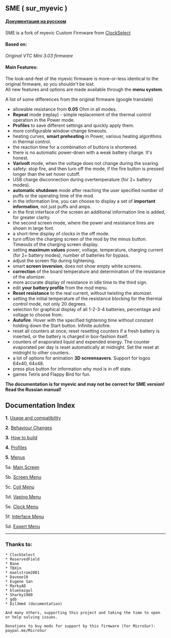 ## **SME ( sur_myevic )**

#### [Документация на русском](https://github.com/MicroSur/sur_myevic/blob/master/README_ru.md)

SME is a fork of myevic Custom Firmware from [ClockSelect](https://github.com/ClockSelect/myevic/blob/master/src)

#### Based on:
*Original VTC Mini 3.03 firmware*

#### Main Features:
The look-and-feel of the myevic firmware is more-or-less identical to the original firmware, so you shouldn't be lost.  
All new features and options are made available through the **menu system**.

A list of some differences from the original firmware (google translate)  

 * allowable resistance from **0.05** Ohm in all modes.
 * **Repeat** mode (replay) - simple replacement of the thermal control operation in the Power mode.
* **Profiles** to save different settings and quickly apply them.
* more configurable window-change timeouts.
* heating curves, **smart preheating** in Power, various heating algorithms in thermal control.
* the reaction time for a combination of buttons is shortened.
* there is no automatic power-down with a weak battery charge. It's honest.
* **Varivolt** mode, when the voltage does not change during the soaring.
* safety: stop fire, and then turn off the mode, if the fire button is pressed longer than the set hover cutoff.
* USB charge disconnection during overtemperature (for 2+ battery modes).
* **automatic shutdown** mode after reaching the user specified number of puffs or the operating time of the mod.
* in the information line, you can choose to display a set of **important information**, not just puffs and amps.
* in the first interface of the screen an additional information line is added, for greater clarity.
* the second screen mode, where the power and resistance lines are shown in large font.
* a short-time display of clocks in the off mode.
* turn off/on the charging screen of the mod by the minus button. Timeouts of the charging screen display.
* setting **maximum values** power, voltage, temperature, charging current (for 2+ battery modes), number of batteries for bypass.
* adjust the screen flip during tightening.
* smart **screen inversion**, does not show empty white screens.
* **correction** of the board temperature and determination of the resistance of the atomizer.
* more accurate display of resistance in idle time to the third sign.
* edit **your battery profile** from the mod menu.
* **Reset resistance** to the real current, without twisting the atomizer.
* setting the initial temperature of the resistance blocking for the thermal control mode, not only 20 degrees.
* selection for graphical display of all 1-2-3-4 batteries, percentage and voltage to choose from.
* **Autofire**. Hover with the specified tightening time without constant holding down the Start button. Infinite autofire.
* reset all counters at once; reset resetting counters if a fresh battery is inserted, or the battery is charged in box-fashion itself.
* counters of evaporated liquid and expended energy. The counter evaporated per day is reset automatically at midnight. Set the reset at midnight to other counters.
* a lot of options for animation **3D screensavers**. Support for logos 64x40, 64x48.
* press plus button for information why mod is in off state.
* games Tetris and Flappy Bird for fun.


**The documentation is for myevic and may not be correct for SME version! Read the Russian manual!**

## Documentation Index 
   __1.__ [Usage and compatibility](https://github.com/MicroSur/sur_myevic/blob/master/git_doc_en/usageandcompatibility_en.md)
   
   __2.__ [Behaviour Changes](https://github.com/MicroSur/sur_myevic/blob/master/git_doc_en/behaviourchanges_en.md)
   
   __3.__ [How to build](https://github.com/MicroSur/sur_myevic/blob/master/git_doc_en/howtobuild_en.md)

   __4.__ [Profiles](https://github.com/MicroSur/sur_myevic/blob/master/git_doc_en/profiles_en.md)

   __5.__ [Menus](https://github.com/MicroSur/sur_myevic/blob/master/git_doc_en/menus_en.md)

 5a. [Main Screen](https://github.com/MicroSur/sur_myevic/blob/master/git_doc_en/mainscr_en.md)
     
   5b. [Screen Menu](https://github.com/MicroSur/sur_myevic/blob/master/git_doc_en/screen_en.md)

   5c. [Coil Menu](https://github.com/MicroSur/sur_myevic/blob/master/git_doc_en/coils_en.md)

   5d. [Vaping Menu](https://github.com/MicroSur/sur_myevic/blob/master/git_doc_en/vaping_en.md)

   5e. [Clock Menu](https://github.com/MicroSur/sur_myevic/blob/master/git_doc_en/clock_en.md)

   5f. [Interface Menu](https://github.com/MicroSur/sur_myevic/blob/master/git_doc_en/interface_en.md)
  
   5d. [Expert Menu](https://github.com/MicroSur/sur_myevic/blob/master/git_doc_en/expert_en.md)

-----
### Thanks to:

    * ClockSelect
    * ReservedField
    * Bane
    * TBXin
    * maelstrom2001
    * Daveee10
    * Eugene San
    * MarkyAD
    * bluenazgul
    * Sharky1980
    * gdb
    * Dil3mm4 (documentation)

    And many others, supporting this project and taking the time to open or help solving issues.

    Donations to buy mods for support by this firmware (for MicroSur): paypal.me/MicroSur